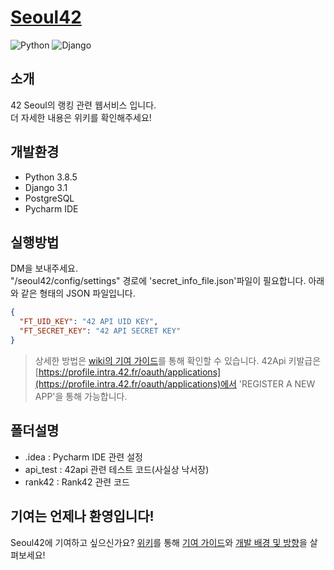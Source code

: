 # [Seoul42](https://seoul42.herokuapp.com/)
![Python](https://img.shields.io/badge/python-3.8.5-green)
![Django](https://img.shields.io/badge/django-3.1-blue)

## 소개
42 Seoul의 랭킹 관련 웹서비스 입니다.  
더 자세한 내용은 위키를 확인해주세요!  

## 개발환경
- Python 3.8.5  
- Django 3.1  
- PostgreSQL  
- Pycharm IDE  

## 실행방법
DM을 보내주세요.  
"/seoul42/config/settings" 경로에 'secret_info_file.json'파일이 필요합니다. 아래와 같은 형태의 JSON 파일입니다.  

```json
{
  "FT_UID_KEY": "42 API UID KEY",
  "FT_SECRET_KEY": "42 API SECRET KEY"
}
```
> 상세한 방법은 [wiki의 기여 가이드](https://github.com/progresshans/seoul42/wiki/기여-가이드)를 통해 확인할 수 있습니다.
> 42Api 키발급은 [https://profile.intra.42.fr/oauth/applications](https://profile.intra.42.fr/oauth/applications)에서 'REGISTER A NEW APP'을 통해 가능합니다.

## 폴더설명
- .idea : Pycharm IDE 관련 설정  
- api_test : 42api 관련 테스트 코드(사실상 낙서장)  
- rank42 : Rank42 관련 코드  

## 기여는 언제나 환영입니다!
Seoul42에 기여하고 싶으신가요? [위키](https://github.com/progresshans/seoul42/wiki)를 통해 [기여 가이드](https://github.com/progresshans/seoul42/wiki/기여-가이드)와 [개발 배경 및 방향](https://github.com/progresshans/seoul42/wiki/개발-배경-및-방향)을 살펴보세요!
